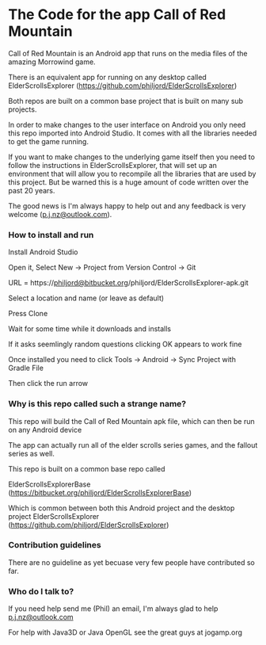 # The Code for the app Call of Red Mountain #

Call of Red Mountain is an Android app that runs on the media files of the amazing Morrowind game.

There is an equivalent app for running on any desktop called ElderScrollsExplorer (https://github.com/philjord/ElderScrollsExplorer)

Both repos are built on a common base project that is built on many sub projects.

In order to make changes to the user interface on Android you only need this repo imported into Android Studio. 
It comes with all the libraries needed to get the game running.

If you want to make changes to the underlying game itself then you need to follow the instructions in ElderScrollsExplorer, that will set up an environment that will allow you to recompile
all the libraries that are used by this project. But be warned this is a huge amount of code written over the past 20 years.


The good news is I'm always happy to help out and any feedback is very welcome (p.j.nz@outlook.com).

### How to install and run ###

Install Android Studio

Open it, Select New -> Project from Version Control -> Git

URL = https://philjord@bitbucket.org/philjord/ElderScrollsExplorer-apk.git

Select a location and name (or leave as default)

Press Clone

Wait for some time while it downloads and installs

If it asks seemlingly random questions clicking OK appears to work fine

Once installed you need to click Tools -> Android -> Sync Project with Gradle File

Then click the run arrow

### Why is this repo called such a strange name? ###

This repo will build the Call of Red Mountain apk file, which can then be run on any Android device

The app can actually run all of the elder scrolls series games, and the fallout series as well. 

This repo is built on a common base repo called

ElderScrollsExplorerBase (https://bitbucket.org/philjord/ElderScrollsExplorerBase) 

Which is common between both this Android project and the desktop project ElderScrollsExplorer (https://github.com/philjord/ElderScrollsExplorer)


### Contribution guidelines ###

There are no guideline as yet becuase very few people have contributed so far.

### Who do I talk to? ###

If you need help send me (Phil) an email, I'm always glad to help p.j.nz@outlook.com

For help with Java3D or Java OpenGL see the great guys at jogamp.org
